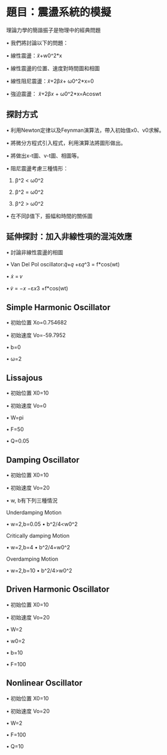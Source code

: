 題目：震盪系統的模擬
============

理論力學的簡諧振子是物理中的經典問題 

• 我們將討論以下的問題： 

• 線性震盪：𝑥̈+w0^2*x

• 線性震盪的位置、速度對時間圖和相圖 

• 線性阻尼震盪：𝑥̈+2β𝑥̇+ ω0^2*x=0

• 強迫震盪： 𝑥̈+2β𝑥 + ω0^2*x=Acoswt



探討方式
------------

• 利用Newton定律以及Feynman演算法，帶入初始值x0、v0求解。 

• 將微分方程式引入程式，利用演算法將圖形做出。

• 將做出x-t圖、v-t圖、相圖等。

• 阻尼震盪考慮三種情形： 

1. β^2 < ω0^2

2. β^2 = ω0^2

3. β^2 > ω0^2
 
• 在不同β值下，振幅和時間的關係圖




延伸探討：加入非線性項的混沌效應
----------------------

• 討論非線性震盪的相圖 

• Van Del Pol oscillator:𝑞̈+𝑞 +ε𝑞^3 = f*cos(wt)

• 𝑥̇ = 𝑣 

• 𝑣̇ = −𝑥 −ε𝑥3 +f*cos(wt)




Simple Harmonic Oscillator
---------------------------

• 初始位置 Xo=0.754682

• 初始速度 Vo=-59.7952 

• b=0 

• ω=2 




Lissajous
--------------------------------

• 初始位置 X0=10

• 初始速度 Vo=0

• W=pi

• F=50

• Q=0.05



Damping Oscillator
------------------------------

• 初始位置 X0=10

• 初始速度 Vo=20

• w, b有下列三種情況

  Underdamping Motion

• w=2,b=0.05
• b^2/4<w0^2

  Critically damping Motion

• w=2,b=4
• b^2/4=w0^2
 
 Overdamping Motion
 
• w=2,b=10
• b^2/4>w0^2




Driven Harmonic Oscillator
----------------------------------

• 初始位置 X0=10

• 初始速度 Vo=20

• W=2

• w0=2

• b=10

• F=100




Nonlinear Oscillator
-----------------------------------

• 初始位置 X0=10

• 初始速度 Vo=20

• W=2

• F=100

• Q=10
